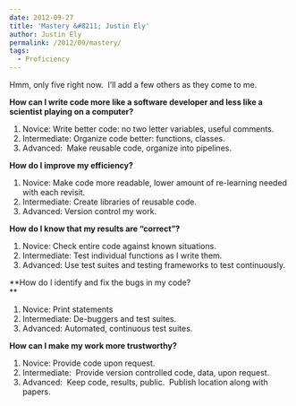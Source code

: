 ```yaml
---
date: 2012-09-27
title: 'Mastery &#8211; Justin Ely'
author: Justin Ely
permalink: /2012/09/mastery/
tags:
  - Proficiency
---
```

Hmm, only five right now.  I&#8217;ll add a few others as they come to me.

**How can I write code more like a software developer and less like a scientist playing on a computer?**

1.  Novice: Write better code: no two letter variables, useful comments.
2.  Intermediate: Organize code better: functions, classes.
3.  Advanced:  Make reusable code, organize into pipelines.

**How do I improve my efficiency?**

1.  Novice: Make code more readable, lower amount of re-learning needed with each revisit.
2.  Intermediate: Create libraries of reusable code.
3.  Advanced: Version control my work.

**How do I know that my results are &#8220;correct&#8221;?**

1.  Novice: Check entire code against known situations.
2.  Intermediate: Test individual functions as I write them.
3.  Advanced: Use test suites and testing frameworks to test continuously.

**How do I identify and fix the bugs in my code?  
**

1.  Novice: Print statements
2.  Intermediate: De-buggers and test suites.
3.  Advanced: Automated, continuous test suites.

<div>
  <strong>How can I make my work more trustworthy?</strong>
</div>

<div>
  <ol>
    <li>
      Novice: Provide code upon request.
    </li>
    <li>
      Intermediate:  Provide version controlled code, data, upon request.
    </li>
    <li>
      Advanced:  Keep code, results, public.  Publish location along with papers.
    </li>
  </ol>
</div>
